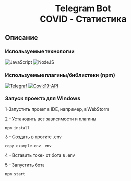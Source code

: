 <h1 align="center">Telegram Bot <br> COVID - Статистика</h1>

## Описание


### Используемые технологии
![JavaScript](https://img.shields.io/badge/-JavaScript-black?style=flat-square&logo=javascript)
![NodeJS](https://img.shields.io/badge/-Node.js-black?style=flat-square&logo=node.js)


### Используемые плагины/библиотеки (npm)
[![Telegraf](https://img.shields.io/badge/-Telegraf.js-black?style=flat-square&logo=telegraf.js)](https://www.npmjs.com/package/telegraf)
[![Covid19-API](https://img.shields.io/badge/-Covid19_api-black?style=flat-square&logo=covid19-api)](https://www.npmjs.com/package/covid19-api)


### Запуск проекта для Windows

1-Запустить проект в IDE, например, в WebStorm

2 - Установить все зависимости и плагины
```
npm install
```
3 - Создать в проекте .env
```
copy example.env .env
```
4 - Вставить токен от бота в .env

5 - Запустить бота
```
npm start
```
